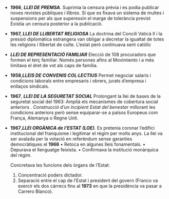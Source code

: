 - **1966**, ***LLEI DE PREMSA***.
	Suprimia la censura prèvia i es podia publicar noves revistes públiques i llibres. Sí que es fixava un sistema de multes i suspensions per als que superessin el marge de tolerància previst Existia un censura posterior a la publicació.
- **1967, *LLEI DE LLIBERTAT RELIGIOSA***
	La doctrina del Concili Vaticà II i la pressió diplomàtica estrangera van obligar a decretar la igualtat de totes les religions i llibertat de culte. L’estat però continuava sent catòlic
- ***LLEI DE REPRESENTACIÓ FAMILIAR***
	Elecció de 108 procuradors que formen el terç familiar. Només persones afins al Movimiento i a més limitava el dret de vot als caps de família.
- **1958**,***LLEIS DE CONVENIS COL·LECTIUS***
	Permet negociar salaris i condicions laborals entre empresaris i obrers, jurats d’empresa i enllaços sindicals.
- **1967**, ***LLEI DE LA SEGURETAT SOCIAL***
	Prolongant la llei de bases de la seguretat social del 1963: Amplià els mecanismes de cobertura social anteriors . 
	*Construcció d’un incipient Estat del benestar* millorant les condicions anteriors però sense equiparar-se a països Europeus com França, Alemanya o Regne Unit.
- **1967**,***LLEI ORGÀNICA de l’ESTAT (LOE).***
	Es pretenia coronar l’edifici institucional del franquisme i legitimar el règim per molts anys.
	La llei va ser avalada per la votació en referèndum sense garanties democràtiques el **1966** 
	• Retoca en algunes lleis fonamentals. 
	• Depurava el llenguatge feixista. 
	• Confirmava la institució monàrquica del règim. 
	
	Concretava les funcions dels òrgans de l’Estat: 
	1. Concentració poders dictador. 
	2. Separació entre el cap de l’Estat i president del govern (Franco va exercir els dos càrrecs fins al **1973** en que la presidència va pasar a Carrero Blanco).